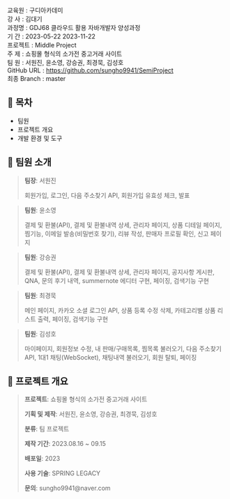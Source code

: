 교육원   : 구디아카데미<br/>
강  사   : 김대기<br/>
과정명   : GDJ68 클라우드 활용 자바개발자 양성과정<br/>
기  간   : 2023-05-22  2023-11-22<br/>
프로젝트 : Middle Project<br/>
주  제   : 쇼핑몰 형식의 소가전 중고거래 사이트<br/>
팀  원   : 서원진, 윤소영, 강승권, 최경묵, 김성호<br/>
GitHub URL  : https://github.com/sungho9941/SemiProject<br/>
최종 Branch : master<br/>


## :open_file_folder: 목차
* 팀원
* 프로젝트 개요
* 개발 환경 및 도구

## :speech_balloon: 팀원 소개
><p><strong>팀장</strong>: 서원진</p>
>회원가입, 로그인, 다음 주소찾기 API, 회원가입 유효성 체크, 발표

><p><strong>팀원</strong>: 윤소영</p>
>결제 및 환불(API), 결제 및 환불내역 상세, 관리자 페이지, 상품 디테일 페이지, 찜기능, 이메일 발송(비밀번호 찾기), 리뷰 작성, 판매자 프로필 확인, 신고 페이지

><p><strong>팀원</strong>: 강승권</p>
>결제 및 환불(API), 결제 및 환불내역 상세, 관리자 페이지, 공지사항 게시판, QNA, 문의 후기 내역, summernote 에디터 구현, 페이징, 검색기능 구현

><p><strong>팀원</strong>: 최경묵</p>
>메인 페이지, 카카오 소셜 로그인 API, 상품 등록 수정 삭제, 카테고리별 상품 리스트 출력, 페이징, 검색기능 구현

><p><strong>팀원</strong>: 김성호</p>
>마이페이지, 회원정보 수정, 내 판매/구매목록, 찜목록 불러오기, 다음 주소찾기 API, 1대1 채팅(WebSocket), 채팅내역 불러오기, 회원 탈퇴, 페이징

## :date: 프로젝트 개요

><p><strong>프로젝트</strong>: 쇼핑몰 형식의 소가전 중고거래 사이트</p>
><p><strong>기획 및 제작</strong>: 서원진, 윤소영, 강승권, 최경묵, 김성호</p>
><p><strong>분류</strong>: 팀 프로젝트</p>
><p><strong>제작 기간</strong>: 2023.08.16 ~ 09.15</p>
><p><strong>배포일</strong>: 2023</p>
><p><strong>사용 기술</strong>: SPRING LEGACY</p>
><p><strong>문의</strong>: sungho9941@naver.com</p>
